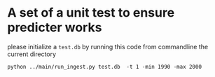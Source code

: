 # A set of a unit test to ensure predicter works

please initialize a `test.db` by running this code from commandline the current directory

`python ../main/run_ingest.py test.db  -t 1 -min 1990 -max 2000`
